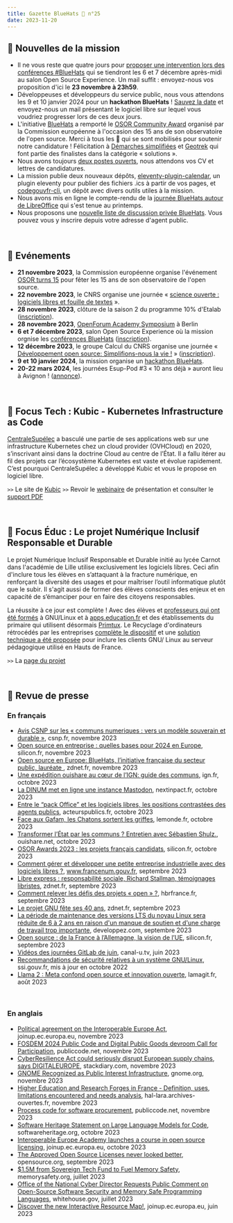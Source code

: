 ```yaml
---
title: Gazette BlueHats 🧢 n°25
date: 2023-11-20
---
```


## 🚀 Nouvelles de la mission

- Il ne vous reste que quatre jours pour [proposer une intervention lors des conférences #BlueHats](https://code.gouv.fr/fr/blog/appel-a-interventions-journees-bluehats-2023/) qui se tiendront les 6 et 7 décembre après-midi au salon Open Source Experience. Un mail suffit : envoyez-nous vos proposition d'ici le **23 novembre à 23h59**.
- Développeuses et développeurs du service public, nous vous attendons les 9 et 10 janvier 2024 pour un **hackathon BlueHats** ! [Sauvez la date](https://code.gouv.fr/fr/blog/sauvez-la-date-hackathon-bluehats-2024/) et envoyez-nous un mail présentant le logiciel libre sur lequel vous voudriez progresser lors de ces deux jours.
- L'initiative [BlueHats](https://code.gouv.fr/fr/bluehats/) a remporté le [OSOR Community Award](https://joinup.ec.europa.eu/collection/open-source-observatory-osor/osor-community-award-2023-voting) organisé par la Commission européenne à l'occasion des 15 ans de son observatoire de l'open source.  Merci à tous les 🧢 qui se sont mobilisés pour soutenir notre candidature !  Félicitation à [Démarches simplifiées](https://github.com/demarches-simplifiees/demarches-simplifiees.fr) et [Geotrek](https://geotrek.fr/2023/11/02/geotrek-osor-awards-2023.html) qui font partie des finalistes dans la catégorie « solutions ».
- Nous avons toujours [deux postes ouverts](https://code.gouv.fr/fr/blog/rejoignez-la-mission-logiciels-libres/), nous attendons vos CV et lettres de candidatures.
- La mission publie deux nouveaux dépôts, [eleventy-plugin-calendar](https://github.com/codegouvfr/eleventy-plugin-calendar), un plugin eleventy pour publier des fichiers .ics à partir de vos pages, et [codegouvfr-cli](https://github.com/codegouvfr/codegouvfr-cli), un dépôt avec divers outils utiles à la mission.
- Nous avons mis en ligne le compte-rendu de la [journée BlueHats autour de LibreOffice](https://code.gouv.fr/fr/bluehats/libreoffice-2023/) qui s'est tenue au printemps.
- Nous proposons une [nouvelle liste de discussion privée BlueHats](https://groupes.renater.fr/sympa/info/bluehats).  Vous pouvez vous y inscrire depuis votre adresse d'agent public.

<br/>

## 📅 Evénements

- **21 novembre 2023**, la Commission européenne organise l'événement [OSOR turns 15](https://osorturns15.eu/) pour fêter les 15 ans de son observatoire de l'open source.
- **22 novembre 2023**, le CNRS organise une journée « [science ouverte : logiciels libres et fouille de textes](https://jso-cnrs-2023.sciencesconf.org/resource/page/id/1) ».
- **28 novembre 2023**, clôture de la saison 2 du programme 10% d'Etalab ([inscription](https://www.eventbrite.fr/e/billets-cloture-de-la-saison-2-du-programme-10-730265603077?aff=oddtdtcreator)).
- **28 novembre 2023**, [OpenForum Academy Symposium](https://symposium.openforumeurope.org/) à Berlin
- **6 et 7 décembre 2023**, salon Open Source Experience où la mission orgnise les [conférences BlueHats](https://code.gouv.fr/fr/blog/appel-a-interventions-journees-bluehats-2023/) ([inscription](https://www.opensource-experience.com/creer-mon-badge/)).
- **12 décembre 2023**, le groupe Calcul du CNRS organise une journée « [Développement open source: Simplifions-nous la vie !](https://calcul.math.cnrs.fr/2023-12-github-actions.html) » ([inscription](https://indico.mathrice.fr/event/488/)).
- **9 et 10 janvier 2024**, la mission organise un [hackathon BlueHats](https://code.gouv.fr/fr/blog/sauvez-la-date-hackathon-bluehats-2024/).
- **20-22 mars 2024**, les journées Esup-Pod #3 « 10 ans déjà » auront lieu à Avignon ! ([annonce](https://twitter.com/EsupPortail/status/1722182671692865728)).

<br/>

## 🚧 Focus Tech : Kubic - Kubernetes Infrastructure as Code 

[CentraleSupélec](https://www.centralesupelec.fr/) a basculé une partie de ses applications web sur une infrastructure Kubernetes chez un cloud provider (OVHCloud) en 2020, s’inscrivant ainsi dans la doctrine Cloud au centre de l’État.  Il a fallu itérer au fil des projets car l’écosystème Kubernetes est vaste et évolue rapidement.  C’est pourquoi CentraleSupélec a développé Kubic et vous le propose en logiciel libre.

`>>` Le site de [Kubic](https://centralesupelec.github.io/kubic/)
`>>` Revoir le [webinaire](https://bbb-dinum-scalelite.visio.education.fr/playback/presentation/2.3/26f6fa253cf483b89bcb8a3c8b41ddbfab504abd-1695289280656) de présentation et consulter le [support PDF](https://centralesupelec.github.io/kubic/pdf/Kubic%20-%20Webinaire%20DINUM.pdf)

<br/>

## 🏫 Focus Éduc : Le projet Numérique Inclusif Responsable et Durable

Le projet Numérique Inclusif Responsable et Durable initié au lycée Carnot dans l'académie de Lille utilise exclusivement les logiciels libres. Ceci afin d'inclure tous les élèves en s’attaquant à la fracture numérique, en renforçant la diversité des usages et pour maîtriser l’outil informatique plutôt que le subir. Il s'agit aussi de former des élèves conscients des enjeux et en capacité de s’émanciper pour en faire des citoyens responsables.

La réussite à ce jour est complète !  Avec des élèves et [professeurs qui ont été formés](https://maths-code.fr/cours/2023/05/20/formation-des-profs-a-gnu-linux-et-aux-enjeux-des-logiciels-libres/) à GNU/Linux et à [apps.education.fr](https://apps.education.fr) et des établissements du primaire qui utilisent désormais [Primtux](https://maths-code.fr/cours/2022/06/28/logiciel-libre-au-lycee-retour-dexperience/). Le Recyclage d'ordinateurs rétrocédés par les entreprises [complète le dispositif](https://maths-code.fr/cours/recycler-un-pc-sous-gnu-linux/) et une [solution technique a été proposée](https://maths-code.fr/cours/postes-linux-et-kwartz/) pour inclure les clients GNU/ Linux au serveur pédagogique utilisé en Hauts de France.

`>>` La [page du projet](https://maths-code.fr/cours/numerique-responsable/)

<br/>

## 📰 Revue de presse

### En français

- [Avis CSNP sur les « communs numeriques : vers un modèle souverain et durable »](https://csnp.fr/wp-content/uploads/2023/11/Avis-n%C2%B02023-09-du-08-novembre-2023-sur-les-communs-numeriques-1.pdf), csnp.fr, novembre 2023
- [Open source en entreprise : quelles bases pour 2024 en Europe](https://www.silicon.fr/open-source-entreprises-europe-2024-473347.html), silicon.fr, novembre 2023
- [Open source en Europe: BlueHats, l’initiative française du secteur public, lauréate ](https://www.zdnet.fr/blogs/l-esprit-libre/open-source-en-europe-bluehats-l-initiative-francaise-du-secteur-public-laureate-39962242.htm), zdnet.fr, novembre 2023
- [Une expédition ouishare au cœur de l’IGN: guide des communs](https://www.ign.fr/files/default/2023-10/guide_communs_ouishare.pdf), ign.fr, octobre 2023
- [La DINUM met en ligne une instance Mastodon](https://www.nextinpact.com/lebrief/72731/la-dinum-met-en-ligne-instance-mastodon), nextinpact.fr, octobre 2023
- [Entre le “pack Office” et les logiciels libres, les positions contrastées des agents publics](https://acteurspublics.fr/articles/entre-le-pack-office-et-les-logiciels-libres-les-positions-contrastees-des-agents-publics), acteurspublics.fr, octobre 2023
- [Face aux Gafam, les Chatons sortent les griffes](https://www.lemonde.fr/pixels/article/2023/10/14/face-aux-gafam-les-chatons-sortent-les-griffes_6194362_4408996.html), lemonde.fr, octobre 2023
- [Transformer l’État par les communs ? Entretien avec Sébastien Shulz.](https://www.ouishare.net/article/transformer-letat-par-les-communs), ouishare.net, octobre 2023
- [OSOR Awards 2023 : les projets français candidats](https://www.silicon.fr/osor-awards-2023-projets-francais-471918.html), silicon.fr, octobre 2023
- [Comment gérer et développer une petite entreprise industrielle avec des logiciels libres ?](https://www.francenum.gouv.fr/guides-et-conseils/pilotage-de-lentreprise/logiciels-de-gestion-de-lentreprise/comment-gerer-et), www.francenum.gouv.fr, septembre 2023
- [Libre express : responsabilité sociale, Richard Stallman, témoignages libristes](https://www.zdnet.fr/blogs/l-esprit-libre/libre-express-responsabilite-sociale-richard-stallman-temoignages-libristes-39961578.htm), zdnet.fr, septembre 2023
- [Comment relever les défis des projets « open » ?](https://www.hbrfrance.fr/organisation/comment-relever-les-defis-des-projets-open-60249), hbrfrance.fr, septembre 2023
- [Le projet GNU fête ses 40 ans](https://www.zdnet.fr/blogs/l-esprit-libre/le-projet-gnu-fete-ses-40-ans-39961502.htm), zdnet.fr, septembre 2023
- [La période de maintenance des versions LTS du noyau Linux sera réduite de 6 à 2 ans en raison d'un manque de soutien et d'une charge de travail trop importante](https://linux.developpez.com/actu/348703/La-periode-de-maintenance-des-versions-LTS-du-noyau-Linux-sera-reduite-de-6-a-2-ans-en-raison-d-un-manque-de-soutien-et-d-une-charge-de-travail-trop-importante-qui-epuise-les-mainteneurs/), developpez.com, septembre 2023
- [Open source : de la France à l’Allemagne, la vision de l’UE](https://www.silicon.fr/open-source-allemagne-471289.html), silicon.fr, septembre 2023
- [Vidéos des journées GitLab de juin](https://www.canal-u.tv/chaines/ad/journee-gitlab), canal-u.tv, juin 2023
- [Recommandations de sécurité relatives à un système GNU/Linux](https://www.ssi.gouv.fr/guide/recommandations-de-securite-relatives-a-un-systeme-gnulinux/), ssi.gouv.fr, mis à jour en octobre 2022
- [Llama 2 : Meta confond open source et innovation ouverte](https://www.lemagit.fr/actualites/366548060/Llama-2-Meta-confond-open-source-et-innovation-ouverte), lamagit.fr, août 2023

<br/>

### En anglais

- [Political agreement on the Interoperable Europe Act](https://joinup.ec.europa.eu/interoperable-europe/news/political-agreement-interoperable-europe-act), joinup.ec.europa.eu, novembre 2023
- [FOSDEM 2024 Public Code and Digital Public Goods devroom Call for Participation](https://blog.publiccode.net/news/2023/11/13/fosdem-2024-public-code-and-digital-public-goods-devroom-call-for-proposal.html), publiccode.net, novembre 2023
- [Cyber ​​Resilience Act could seriously disrupt European supply chains, says DIGITALEUROPE](https://stackdiary.com/cra-could-disrupt-eu-supply-chains-digitaleurope/), stackdiary.com, novembre 2023
- [GNOME Recognized as Public Interest Infrastructure](https://foundation.gnome.org/2023/11/09/gnome-recognized-as-public-interest-infrastructure/), gnome.org, novembre 2023
- [Higher Education and Research Forges in France - Definition, uses, limitations encountered and needs analysis](https://hal-lara.archives-ouvertes.fr/hal-04208924), hal-lara.archives-ouvertes.fr, novembre 2023
- [Process code for software procurement](https://processcode.publiccode.net/1a-getting-oriented.html), publiccode.net, novembre 2023
- [Software Heritage Statement on Large Language Models for Code](https://www.softwareheritage.org/2023/10/19/swh-statement-on-llm-for-code/?lang=fr), softwareheritage.org, octobre 2023
- [Interoperable Europe Academy launches a course in open source licensing](https://joinup.ec.europa.eu/collection/open-source-observatory-osor/news/new-free-online-course-open-source-licenses-eu), joinup.ec.europa.eu, octobre 2023
- [The Approved Open Source Licenses never looked better](https://blog.opensource.org/the-approved-open-source-licenses-never-looked-better/), opensource.org, septembre 2023
- [$1.5M from Sovereign Tech Fund to Fuel Memory Safety](https://www.memorysafety.org/blog/1.5m-from-sovereign-tech-fund/), memorysafety.org, juillet 2023
- [Office of the National Cyber Director Requests Public Comment on Open-Source Software Security and Memory Safe Programming Languages](https://www.whitehouse.gov/oncd/briefing-room/2023/08/10/fact-sheet-office-of-the-national-cyber-director-requests-public-comment-on-open-source-software-security-and-memory-safe-programming-languages/), whitehouse.gov, juillet 2023
- [Discover the new Interactive Resource Map!](https://joinup.ec.europa.eu/collection/open-source-observatory-osor/news/interactive-map-oss-resources), joinup.ec.europa.eu, juin 2023
